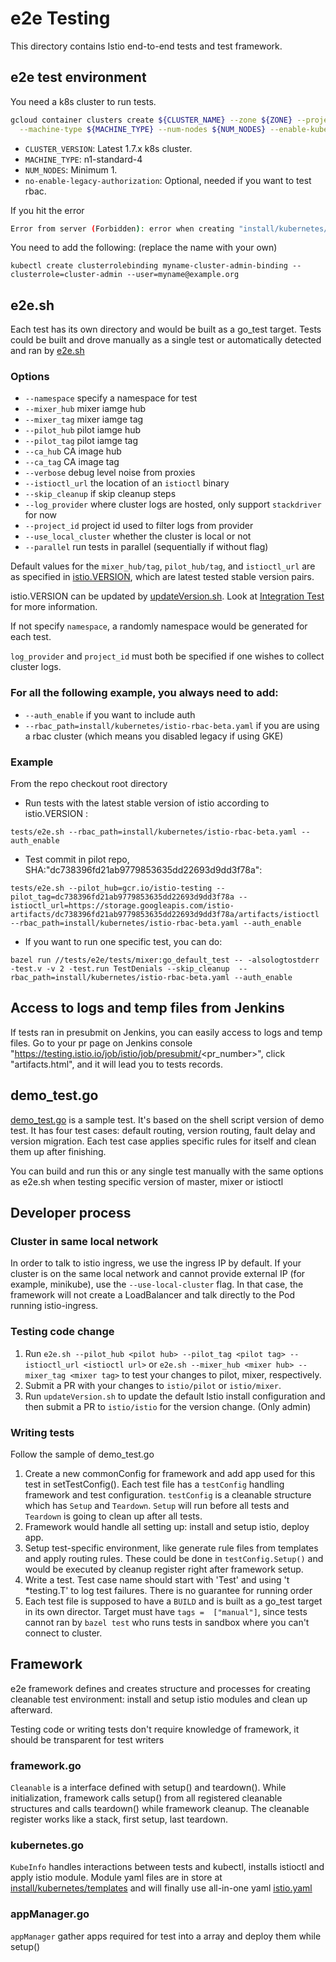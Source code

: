 # e2e Testing

This directory contains Istio end-to-end tests and test framework.

## e2e test environment
You need a k8s cluster to run tests.
```bash
gcloud container clusters create ${CLUSTER_NAME} --zone ${ZONE} --project ${PROJECT_NAME} --cluster-version ${CLUSTER_VERSION} \
  --machine-type ${MACHINE_TYPE} --num-nodes ${NUM_NODES} --enable-kubernetes-alpha --no-enable-legacy-authorization
 ```
 - `CLUSTER_VERSION`: Latest 1.7.x k8s cluster.
 - `MACHINE_TYPE`: n1-standard-4
 - `NUM_NODES`: Minimum 1.
 - `no-enable-legacy-authorization`: Optional, needed if you want to test rbac.

If you hit the error
```bash
Error from server (Forbidden): error when creating "install/kubernetes/istio-rbac-beta.yaml": clusterroles.rbac.authorization.k8s.io "istio-pilot" is forbidden: attempt to grant extra privileges: [{[*] [istio.io] [istioconfigs] [] []} {[*] [istio.io] [istioconfigs.istio.io] [] []} {[*] [extensions] [thirdpartyresources] [] []} {[*] [extensions] [thirdpartyresources.extensions] [] []} {[*] [extensions] [ingresses] [] []} {[*] [] [configmaps] [] []} {[*] [] [endpoints] [] []} {[*] [] [pods] [] []} {[*] [] [services] [] []}] user=&{user@example.org [...]
```
You need to add the following: (replace the name with your own)
```
kubectl create clusterrolebinding myname-cluster-admin-binding --clusterrole=cluster-admin --user=myname@example.org
```

## e2e.sh

Each test has its own directory and would be built as a go_test target.
Tests could be built and drove manually as a single test or automatically detected and ran by [e2e.sh](../e2e.sh)

### Options
* `--namespace` specify a namespace for test
* `--mixer_hub` mixer iamge hub
* `--mixer_tag` mixer iamge tag
* `--pilot_hub` pilot iamge hub
* `--pilot_tag` pilot iamge tag
* `--ca_hub` CA image hub
* `--ca_tag` CA image tag
* `--verbose` debug level noise from proxies
* `--istioctl_url` the location of an `istioctl` binary
* `--skip_cleanup` if skip cleanup steps
* `--log_provider` where cluster logs are hosted, only support `stackdriver` for now
* `--project_id` project id used to filter logs from provider
* `--use_local_cluster` whether the cluster is local or not
* `--parallel` run tests in parallel (sequentially if without flag)

Default values for the `mixer_hub/tag`, `pilot_hub/tag`, and `istioctl_url` are as specified in
[istio.VERSION](../../istio.VERSION), which are latest tested stable version pairs.

istio.VERSION can be updated by [updateVersion.sh](../../updateVersion.sh).
Look at [Integration Test](https://github.com/istio/istio/tree/master/tests#updateversionsh) for more information.

If not specify `namespace`, a randomly namespace would be generated for each test.

`log_provider` and `project_id` must both be specified if one wishes to collect cluster logs.

### For all the following example, you always need to add:
* `--auth_enable` if you want to include auth
* `--rbac_path=install/kubernetes/istio-rbac-beta.yaml` if you are using a rbac cluster (which means you disabled legacy if using GKE)

### Example
From the repo checkout root directory

* Run tests with the latest stable version of istio according to istio.VERSION :

`tests/e2e.sh --rbac_path=install/kubernetes/istio-rbac-beta.yaml --auth_enable`

* Test commit in pilot repo, SHA:"dc738396fd21ab9779853635dd22693d9dd3f78a":

`tests/e2e.sh --pilot_hub=gcr.io/istio-testing --pilot_tag=dc738396fd21ab9779853635dd22693d9dd3f78a --istioctl_url=https://storage.googleapis.com/istio-artifacts/dc738396fd21ab9779853635dd22693d9dd3f78a/artifacts/istioctl  --rbac_path=install/kubernetes/istio-rbac-beta.yaml --auth_enable`

* If you want to run one specific test, you can do:

`bazel run //tests/e2e/tests/mixer:go_default_test -- -alsologtostderr -test.v -v 2 -test.run TestDenials --skip_cleanup  --rbac_path=install/kubernetes/istio-rbac-beta.yaml --auth_enable`


## Access to logs and temp files from Jenkins

If tests ran in presubmit on Jenkins, you can easily access to logs and temp files. Go to your pr page on Jenkins console "https://testing.istio.io/job/istio/job/presubmit/<pr_number>", click "artifacts.html", and it will lead you to tests records.

## demo_test.go

[demo_test.go](tests/bookinfo/demo_test.go) is a sample test.
It's based on the shell script version of demo test. It has four test cases: default routing, version routing, fault delay and version migration. Each test case applies specific rules for itself and clean them up after finishing.

You can build and run this or any single test manually with the same options as e2e.sh when testing specific version of master, mixer or istioctl


## Developer process

### Cluster in same local network
In order to talk to istio ingress, we use the ingress IP by default. If your
cluster is on the same local network and cannot provide external IP (for example, minikube), use the `--use-local-cluster` flag.
In that case, the framework will not create a LoadBalancer and talk directly to the Pod running istio-ingress.

### Testing code change
1. Run `e2e.sh --pilot_hub <pilot hub> --pilot_tag <pilot tag> --istioctl_url <istioctl url>` or
   `e2e.sh --mixer_hub <mixer hub> --mixer_tag <mixer tag>` to test your changes to pilot, mixer, respectively.
2. Submit a PR with your changes to `istio/pilot` or `istio/mixer`.
3. Run `updateVersion.sh` to update the default Istio install configuration and then
   submit a PR  to `istio/istio` for the version change. (Only admin)

### Writing tests
Follow the sample of demo_test.go
1. Create a new commonConfig for framework and add app used for this test in setTestConfig().
   Each test file has a `testConfig` handling framework and test configuration.
   `testConfig` is a cleanable structure which has  `Setup` and `Teardown`. `Setup` will run before all tests and `Teardown`
   is going to clean up after all tests.
2. Framework would handle all setting up: install and setup istio, deploy app.
3. Setup test-specific environment, like generate rule files from templates and apply routing rules.
   These could be done in `testConfig.Setup()` and would be executed by cleanup register right after framework setup.
4. Write a test. Test case name should start with 'Test' and using 't *testing.T' to log test failures.
   There is no guarantee for running order
4. Each test file is supposed to have a `BUILD` and is built as a go_test target in its own director. Target must have
   `tags =  ["manual"]`, since tests cannot ran by `bazel test` who runs tests in sandbox where you can't connect to cluster.


## Framework

e2e framework defines and creates structure and processes for creating cleanable test environment: install and setup istio modules and clean up afterward.

Testing code or writing tests don't require knowledge of framework, it should be transparent for test writers

### framework.go
`Cleanable` is a interface defined with setup() and teardown(). While initialization, framework calls setup() from all registered cleanable structures and calls teardown() while framework cleanup. The cleanable register works like a stack, first setup, last teardown.

### kubernetes.go
`KubeInfo` handles interactions between tests and kubectl, installs istioctl and apply istio module. Module yaml files are in store at [install/kubernetes/templates](../../install/kubernetes/templates) and will finally use all-in-one yaml [istio.yaml](../../install/kubernetes/istio.yaml)

### appManager.go
`appManager` gather apps required for test into a array and deploy them while setup()



